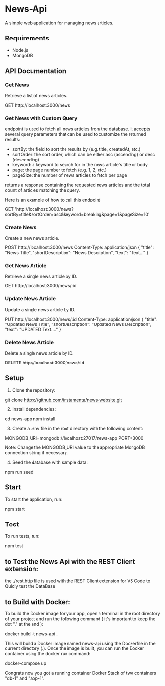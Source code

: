 # News-Api

A simple web application for managing news articles.

## Requirements

* Node.js
* MongoDB

## API Documentation

### Get News
Retrieve a list of news articles.

GET http://localhost:3000/news

### Get News with Custom Query

endpoint is used to fetch all news articles from the database. 
It accepts several query parameters that can be used to customize the returned results:

* sortBy: the field to sort the results by (e.g. title, createdAt, etc.)
* sortOrder: the sort order, which can be either asc (ascending) or desc (descending)
* keyword: a keyword to search for in the news article's title or body
* page: the page number to fetch (e.g. 1, 2, etc.)
* pageSize: the number of news articles to fetch per page

returns a response containing the requested news articles and the total count of articles matching the query.

Here is an example of how to call this endpoint

GET 'http://localhost:3000/news?sortBy=title&sortOrder=asc&keyword=breaking&page=1&pageSize=10' 

### Create News

Create a new news article.

POST http://localhost:3000/news
Content-Type: application/json
{
  "title": "News Title",
  "shortDescription": "News Description",
  "text": "Text..."
}

### Get News Article
Retrieve a single news article by ID.

GET http://localhost:3000/news/:id

### Update News Article
Update a single news article by ID.

PUT http://localhost:3000/news/:id
Content-Type: application/json
{
  "title": "Updated News Title",
  "shortDescription": "Updated News Description",
  "text": "UPDATED Text...."
}

### Delete News Article
Delete a single news article by ID.

DELETE http://localhost:3000/news/:id

## Setup
1. Clone the repository:

git clone https://github.com/instamenta/news-website.git

2. Install dependencies:

cd news-app
npm install

3. Create a .env file in the root directory with the following content:

MONGODB_URI=mongodb://localhost:27017/news-app
PORT=3000

Note: Change the MONGODB_URI value to the appropriate MongoDB connection string if necessary.

4. Seed the database with sample data:

npm run seed

## Start
To start the application, run:

npm start

## Test
To run tests, run:

npm test

## to Test the News Api with the REST Client extension: 

the ./rest.http file is used with the REST Client extension for VS Code to Quicly test the DataBase

## to Build with Docker: 

To build the Docker image for your app, open a terminal in the root directory of 
your project and run the following command ( it's important to keep the dot "." at the end ):

docker build -t news-api .

This will build a Docker image named news-api using the Dockerfile in the current directory (.). 
Once the image is built, you can run the Docker container using the docker run command:

docker-compose up

Congrats now you got a running container Docker Stack of two containers 
"db-1" and "app-1".